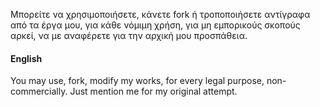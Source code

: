 Μπορείτε να χρησιμοποιήσετε, κάνετε fork ή τροποποιήσετε αντίγραφα από τα έργα μου, για κάθε νόμιμη χρήση, για μη εμπορικούς σκοπούς αρκεί, να με αναφέρετε για την αρχική μου προσπάθεια.
#### English
You may use, fork, modify my works, for every legal purpose, non-commercially. Just mention me for my original attempt.
